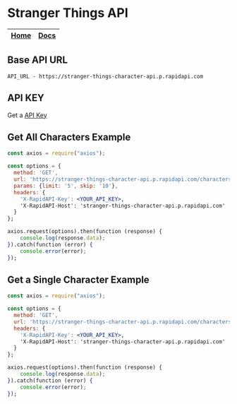 # Stranger Things API

| [Home](http://stranger-things-api.mridul.tech/) | [Docs](https://rapidapi.com/Mridul2820/api/stranger-things-character-api) |
| ---- | ---- |

## Base API URL
```
API_URL - https://stranger-things-character-api.p.rapidapi.com
```
## API KEY
Get a [API Key](https://rapidapi.com/Mridul2820/api/stranger-things-character-api)


## Get All Characters Example
```jsx
const axios = require("axios");

const options = {
  method: 'GET',
  url: 'https://stranger-things-character-api.p.rapidapi.com/characters',
  params: {limit: '5', skip: '10'},
  headers: {
    'X-RapidAPI-Key': <YOUR_API_KEY>,
    'X-RapidAPI-Host': 'stranger-things-character-api.p.rapidapi.com'
  }
};

axios.request(options).then(function (response) {
	console.log(response.data);
}).catch(function (error) {
	console.error(error);
});
```


## Get a Single Character Example
```jsx
const axios = require("axios");

const options = {
  method: 'GET',
  url: 'https://stranger-things-character-api.p.rapidapi.com/characters/68',
  headers: {
    'X-RapidAPI-Key': <YOUR_API_KEY>,
    'X-RapidAPI-Host': 'stranger-things-character-api.p.rapidapi.com'
  }
};

axios.request(options).then(function (response) {
	console.log(response.data);
}).catch(function (error) {
	console.error(error);
});
```

